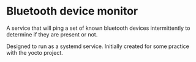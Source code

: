 # Bluetooth device monitor

A service that will ping a set of known bluetooth devices intermittently to
determine if they are present or not.

Designed to run as a systemd service. Initially created for some practice with
the yocto project.
